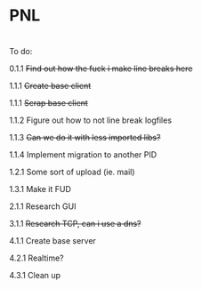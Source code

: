 # PNL
# 

To do:

0.1.1 ~~Find out how the fuck i make line breaks here~~

1.1.1 ~~Create base client~~

1.1.1 ~~Scrap base client~~

1.1.2 Figure out how to not line break logfiles

1.1.3 ~~Can we do it with less imported libs?~~

1.1.4 Implement migration to another PID

1.2.1 Some sort of upload (ie. mail)

1.3.1 Make it FUD



2.1.1 Research GUI



3.1.1 ~~Research TCP, can i use a dns?~~



4.1.1 Create base server

4.2.1 Realtime?

4.3.1 Clean up

